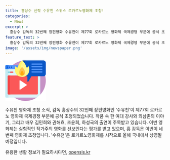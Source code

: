 ```yaml
---
title: 홍상수 신작 수유천 스위스 로카르노영화제 초청!
categories:
  - News
excerpt: >
  홍상수 감독의 32번째 장편영화 수유천이 제77회 로카르노 영화제 국제경쟁 부문에 공식 초청을 받았다. 이번 영화는 한 여대 강사와 그녀의 외삼촌이 벌어지는 이야기를 그리며, 김민희 등이 출연했다. 홍 감독은 앞서 이 영화제에서 두 차례 수상한 경력을 가지고 있다. 올해 하반기 국내에서 개봉 예정이며, 로카르노 영화제에서 월드 프리미어로 상영될 예정이다. 
feature_text: >
  홍상수 감독의 32번째 장편영화 수유천이 제77회 로카르노 영화제 국제경쟁 부문에 공식 초청을 받았다. 이번 영화는 한 여대 강사와 그녀의 외삼촌이 벌어지는 이야기를 그리며, 김민희 등이 출연했다. 홍 감독은 앞서 이 영화제에서 두 차례 수상한 경력을 가지고 있다. 올해 하반기 국내에서 개봉 예정이며, 로카르노 영화제에서 월드 프리미어로 상영될 예정이다. 
image: '/assets/img/newspaper.png'
---
```


<p><img src="/assets/img/news.png" alt="rentncar 속보" /></p>

<p>수유천 영화제 초청 소식, 감독 홍상수의 32번째 장편영화인 ‘수유천’이 제77회 로카르노 영화제 국제경쟁 부문에 공식 초청되었습니다. 작품 속 한 여대 강사와 외삼촌의 이야기, 그리고 배우 김민희와 권해효, 조윤희, 하성국의 출연이 주목받고 있습니다. 이번 영화제는 실험적인 작가주의 영화를 선보인다는 평가를 받고 있으며, 홍 감독은 이번이 네 번째 영화제 초청입니다. '수유천'은 로카르노영화제를 시작으로 올해 국내에서 상영될 예정입니다.</p>
유용한 생활 정보가 필요하시다면, <a href="https://opensis.kr" rel="dofollow">opensis.kr</a>


